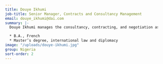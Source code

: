 ```yaml
---
title: Douye Ikhumi
job-title: Senior Manager, Contracts and Consultancy Management
email: douye_ikhumi@dai.com
summary: |-
  Douye Ikhumi manages the consultancy, contracting, and negotiation aspects of DAI’s work in Nigeria. Additionally, she provides technical services in program design and institutional capacity building to private clients and donor-funded projects. She currently serves as the Capacity Building and Resource Mobilization Advisor to the African Ministers’ Council on Water (AMCOW) under the U.S. Agency for International Development’s Water for Africa through Leadership and Institutional Support project. She also serves as a lead consultant and faculty member at the Pan Atlantic University (Enterprise Development Center), where—under the Social Sector Management Programme and the Oxfam Work-In-Progress project—she assists organizations to strengthen their board governance structures and establish process flows for optimal productivity. With extensive experience in coaching, Douye has served as a Mentor for the Young African Leaders Initiative, organized by the West Africa Regional Leadership Centre.

  * B.A., French
  * Master’s degree, international law and diplomacy
image: "/uploads/douye-ikhumi.jpg"
group: Nigeria
sort-order: 2
---
```


